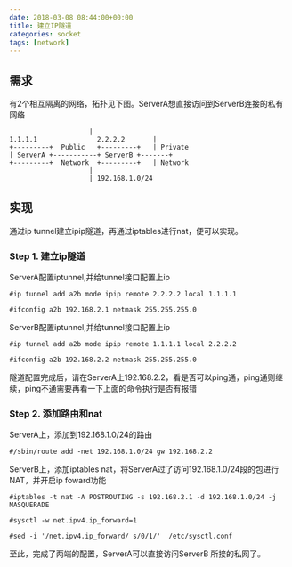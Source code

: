 ```yaml
---
date: 2018-03-08 08:44:00+00:00
title: 建立IP隧道
categories: socket
tags: [network]
---
```



## 需求


  有2个相互隔离的网络，拓扑见下图。ServerA想直接访问到ServerB连接的私有网络

						|
    1.1.1.1               2.2.2.2		|
    +---------+  Public   +---------+	| Private
    | ServerA +-----------+ ServerB +-------+
    +---------+  Network  +---------+	| Network
						|
						| 192.168.1.0/24 

## 实现


  通过ip tunnel建立ipip隧道，再通过iptables进行nat，便可以实现。


### Step 1. 建立ip隧道

  ServerA配置iptunnel,并给tunnel接口配置上ip

```
#ip tunnel add a2b mode ipip remote 2.2.2.2 local 1.1.1.1

#ifconfig a2b 192.168.2.1 netmask 255.255.255.0
```

  ServerB配置iptunnel,并给tunnel接口配置上ip
```
#ip tunnel add a2b mode ipip remote 1.1.1.1 local 2.2.2.2

#ifconfig a2b 192.168.2.2 netmask 255.255.255.0
```
  隧道配置完成后，请在ServerA上192.168.2.2，看是否可以ping通，ping通则继续，ping不通需要再看一下上面的命令执行是否有报错

### Step 2. 添加路由和nat

  ServerA上，添加到192.168.1.0/24的路由

```
#/sbin/route add -net 192.168.1.0/24 gw 192.168.2.2
```
  ServerB上，添加iptables nat，将ServerA过了访问192.168.1.0/24段的包进行NAT，并开启ip foward功能

```
#iptables -t nat -A POSTROUTING -s 192.168.2.1 -d 192.168.1.0/24 -j MASQUERADE

#sysctl -w net.ipv4.ip_forward=1

#sed -i '/net.ipv4.ip_forward/ s/0/1/'  /etc/sysctl.conf
```

  至此，完成了两端的配置，ServerA可以直接访问ServerB 所接的私网了。
